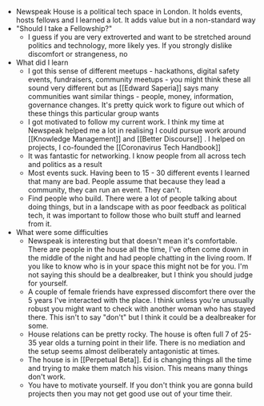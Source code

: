- Newspeak House is a political tech space in London. It holds events, hosts fellows and I learned a lot. It adds value but in a non-standard way
- "Should I take a Fellowship?"
	- I guess if you are very extroverted and want to be stretched around politics and technology, more likely yes. If you strongly dislike discomfort or strangeness, no
- What did I learn
	- I got this sense of different meetups - hackathons, digital safety events, fundraisers, community meetups - you might think these all sound very different but as [[Edward Saperia]] says many communities want similar things - people, money, information, governance changes. It's pretty quick work to figure out which of these things this particular group wants
	- I got motivated to follow my current work. I think my time at Newspeak helped me a lot in realising I could pursue work around [[Knowledge Management]] and [[Better Discourse]] . I helped on projects, I co-founded the [[Coronavirus Tech Handbook]]
	- It was fantastic for networking. I know people from all across tech and politics as a result
	- Most events suck. Having been to 15 - 30 different events I learned that many are bad. People assume that because they lead a community, they can run an event. They can't.
	- Find people who build. There were a lot of people talking about doing things, but in a landscape with as poor feedback as political tech, it was important to follow those who built stuff and learned from it.
- What were some difficulties
	- Newspeak is interesting but that doesn't mean it's comfortable.  There are people in the house all the time, I've often come down in the middle of the night and had people chatting in the living room. If you like to know who is in your space this might not be for you. I'm not saying this should be a dealbreaker, but I think you should judge for yourself.
	- A couple of female friends have expressed discomfort there over the 5 years I've interacted with the place. I think unless you're unusually robust you might want to check with another woman who has stayed there. This isn't to say "don't" but I think it could be a dealbreaker for some.
	- House relations can be pretty rocky. The house is often full 7 of 25-35 year olds a turning point in their life. There is no mediation and the setup seems almost deliberately antagonistic at times.
	- The house is in [[Perpetual Beta]]. Ed is changing things all the time and trying to make them match his vision. This means many things don't work.
	- You have to motivate yourself. If you don't think you are gonna build projects then you may not get good use out of your time their.